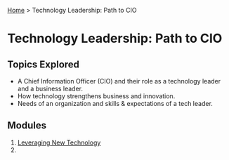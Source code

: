 [Home](../../README.md) > Technology Leadership: Path to CIO
# Technology Leadership: Path to CIO
## Topics Explored
- A Chief Information Officer (CIO) and their role as a technology leader and a business leader.
- How technology strengthens business and innovation.
- Needs of an organization and skills & expectations of a tech leader.

## Modules
1. [Leveraging New Technology](Module-1/Module-1-README.md)
2. 
